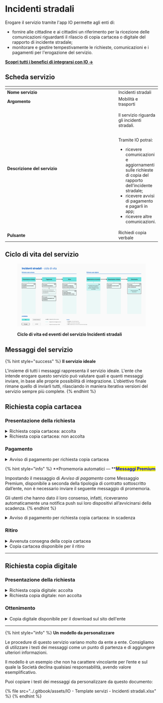 # Incidenti stradali

Erogare il servizio tramite l'app IO permette agli enti di:

* fornire alle cittadine e ai cittadini un riferimento per la ricezione delle comunicazioni riguardanti il rilascio di copia cartacea o digitale del rapporto di incidente stradale;
* monitorare e gestire tempestivamente le richieste, comunicazioni e i pagamenti per l'erogazione del servizio.

[**Scopri tutti i benefici di integrarsi con IO →** ](https://docs.pagopa.it/manuale-servizi/lapp-io/cose-io-e-qual-e-il-suo-obiettivo#perche-un-ente-dovrebbe-integrarsi-con-io)

## Scheda servizio <a href="#scheda-servizio" id="scheda-servizio"></a>

<table data-header-hidden><thead><tr><th width="373"></th><th></th></tr></thead><tbody><tr><td><strong>Nome servizio</strong></td><td>Incidenti stradali</td></tr><tr><td><strong>Argomento</strong></td><td>Mobilità e trasporti</td></tr><tr><td><strong>Descrizione del servizio</strong></td><td><p>Il servizio riguarda gli incidenti stradali.</p><p><br>Tramite IO potrai:</p><ul><li>ricevere comunicazioni e aggiornamenti sulle richieste di copia del rapporto dell’incidente stradale;</li><li>ricevere avvisi di pagamento e pagarli in app;</li><li>ricevere altre comunicazioni.</li></ul></td></tr><tr><td><strong>Pulsante</strong></td><td>Richiedi copia verbale</td></tr></tbody></table>

## Ciclo di vita del servizio

<figure><img src="../.gitbook/assets/image (7).png" alt=""><figcaption><p><strong>Ciclo di vita ed eventi del servizio Incidenti stradali</strong></p></figcaption></figure>

## Messaggi del servizio

{% hint style="success" %}
**Il servizio ideale**

L'insieme di tutti i messaggi rappresenta il servizio ideale. L'ente che intende erogare questo servizio può valutare quali e quanti messaggi inviare, in base alle proprie possibilità di integrazione. L'obiettivo finale rimane quello di inviarli tutti, rilasciando in maniera iterativa versioni del servizio sempre più complete.
{% endhint %}

## Richiesta copia cartacea

### Presentazione della richiesta

<details>

<summary>Richiesta copia cartacea: accolta</summary>

**🖋 Titolo del messaggio:** La tua richiesta è stata accolta

🗒 **Testo del messaggio**:&#x20;

La tua richiesta di copia cartacea del rapporto di incidente stradale è stata accolta.

Per procedere al ritiro, dovrai effettuare il pagamento entro il \<gg/mm/aaaa>.

Riceverai nei prossimi giorni un messaggio in app con l’avviso di pagamento.

Per ulteriori informazioni, \[visita questo sito]\(URL).

**🪄 Pulsante**: n/a

***

**Destinatari**: Tutti i cittadini residenti nell’area di azione geografica del servizio che hanno fatto richiesta di copia cartacea del rapporto di incidente stradale.

**Quando inviarlo**: Quando l’ente accoglie la richiesta.

**User Story**: Come cittadino voglio ricevere comunicazioni sull’esito della mia richiesta.

</details>

<details>

<summary>Richiesta copia cartacea: non accolta</summary>

**🖋 Titolo del messaggio:** La tua richiesta non è stata accolta

🗒 **Testo del messaggio**:&#x20;

La tua richiesta di copia cartacea del rapporto di incidente stradale non è stata accolta.

Per ulteriori informazioni, \[visita questo sito]\(URL).

**🪄 Pulsante**: n/a

***

**Destinatari**: Tutti i cittadini residenti nell’area di azione geografica del servizio che hanno fatto richiesta di copia cartacea del rapporto di incidente stradale.

**Quando inviarlo**: Quando l’ente non accoglie la richiesta.

**User Story**: Come cittadino voglio ricevere comunicazioni sull’esito della mia richiesta.

</details>

### Pagamento

<details>

<summary>Avviso di pagamento per richiesta copia cartacea</summary>

:sparkles: <mark style="color:blue;">**Messaggio Premium**</mark> — Se hai un contratto Premium, ti consigliamo di configurare questo messaggio con promemoria Premium: i destinatari verranno avvisati dell‘avvicinarsi della scadenza tramite notifica push.

***

**🖋 Titolo del messaggio:** Hai un nuovo avviso di pagamento

🗒 **Testo del messaggio**:\
\
C'è un avviso da pagare intestato a \<nome cognome> e relativo a \<causale>.

**Devi pagare:** <00,00> €

**Entro il:** \<gg/mm/aaaa>

Puoi pagare direttamente in app premendo “Vedi Avviso”, oppure tramite tutti i canali di pagamento della piattaforma pagoPA e le altre modalità di pagamento offerte dell'ente creditore.

Se hai già provveduto a pagare l'avviso ignora questo messaggio.

Per maggiori informazioni o per richiedere assistenza, contattaci tramite i canali che trovi nella scheda servizio.

In fase di pagamento, se previsto dall'ente, l'importo riportato nel messaggio potrebbe subire variazioni.

**🪄 Pulsante**: Vedi Avviso

***

**Destinatari**: Tutti i cittadini residenti nell’area di azione geografica del servizio che hanno fatto richiesta di copia cartacea del rapporto di incidente stradale accolta dall’ente.

**Quando inviarlo**: Quando è necessario che il cittadino richiedente provveda al pagamento.

**User story**: Come cittadino voglio ricevere comunicazione quando è possibile effettuare i pagamenti.

</details>

{% hint style="info" %}
**Promemoria automatici — **<mark style="color:blue;">**Messaggi Premium**</mark>

Impostando il messaggio di _Avviso di pagamento_ come Messaggio Premium, disponibile a seconda della tipologia di contratto sottoscritto dall’ente, non è necessario inviare il seguente messaggio di promemoria.

Gli utenti che hanno dato il loro consenso, infatti, riceveranno automaticamente una notifica push sui loro dispositivi all’avvicinarsi della scadenza.
{% endhint %}

<details>

<summary>Avviso di pagamento per richiesta copia cartacea: in scadenza</summary>

**🖋 Titolo del messaggio:** Hai un pagamento in scadenza

🗒 **Testo del messaggio**:&#x20;

Il tuo pagamento per \<causale> sta per scadere.

Se hai già provveduto a pagare l’avviso, ignora questo messaggio.

**🪄 Pulsante**: Vedi Avviso

***

**Destinatari**: Tutti i cittadini residenti nell’area di azione geografica del servizio che hanno fatto richiesta di copia cartacea del rapporto di incidente stradale accolta dall’ente.

**Quando inviarlo**: Quando il pagamento è prossimo alla scadenza.

**User story**: Come cittadino voglio ricevere promemoria dei pagamenti in scadenza.

</details>

### Ritiro

<details>

<summary>Avvenuta consegna della copia cartacea</summary>

**🖋 Titolo del messaggio:** Abbiamo consegnato il documento richiesto

🗒 **Testo del messaggio**:&#x20;

Il \<gg/mm/aaaa> abbiamo consegnato la copia cartacea del rapporto di incidente stradale da te richiesto a \<nome e cognome>.

**🪄 Pulsante**: n/a

***

**Destinatari**: Tutti i cittadini residenti nell’area di azione geografica del servizio che hanno fatto richiesta di copia cartacea del rapporto di incidente stradale accolta dall’ente.

**Quando inviarlo**: Quando l’ente ha consegnato la copia cartacea del rapporto di incidente stradale al richiedente o a una persona delegata.

**User Story**: Come cittadino vorrei ricevere conferma di avvenuta consegna del rapporto richiesto.

</details>

<details>

<summary>Copia cartacea disponibile per il ritiro</summary>

**🖋 Titolo del messaggio:** La tua copia è pronta per il ritiro

🗒 **Testo del messaggio**:&#x20;

Dal \<gg/mm/aaaa> puoi ritirare la copia cartacea del rapporto di incidente stradale da te richiesto.

**Dove**: \<indirizzo>

**Quando**: \[inserire i giorni e gli orari apertura dello sportello]

Per ulteriori informazioni, \[visita questo sito]\(URL).

**🪄 Pulsante**: n/a

***

**Destinatari**: Tutti i cittadini residenti nell’area di azione geografica del servizio che hanno fatto richiesta di copia cartacea del rapporto di incidente stradale accolta dall’ente.

**Quando inviarlo**: Quando è possibile ritirare il rapporto richiesto.

**User Story**: Come cittadino vorrei ricevere comunicazione quando è possibile procedere al ritiro della copia del rapporto di incidente richiesto.

</details>

***

## Richiesta copia digitale

### Presentazione della richiesta

<details>

<summary>Richiesta copia digitale: accolta</summary>

**🖋 Titolo del messaggio:** La tua richiesta è stata accolta

**🗒 Testo del messaggio:**

La tua richiesta di copia digitale del rapporto di incidente stradale è stata accolta.

Per ulteriori informazioni, \[visita questo sito]\(URL).

**🪄 Pulsante**: n/a

***

**Destinatari:** Tutti i cittadini residenti nell’area di azione geografica del servizio che hanno fatto richiesta di copia digitale del rapporto di incidente stradale.

**Quando inviarlo:** Quando l’ente accoglie la richiesta.

**User Story:** Come cittadino voglio ricevere comunicazioni sull’esito della mia richiesta.

</details>

<details>

<summary>Richiesta copia digitale: non accolta</summary>

**🖋 Titolo del messaggio:** La tua richiesta non è stata accolta

🗒 **Testo del messaggio:**

La tua richiesta di copia digitale del rapporto di incidente stradale non è stata accolta.

Per ulteriori informazioni, \[visita questo sito]\(URL).

**🪄 Pulsante**: n/a

***

**Destinatari:** Tutti i cittadini residenti nell’area di azione geografica del servizio che hanno fatto richiesta di copia digitale del rapporto di incidente stradale.

**Quando inviarlo:** Quando l’ente non accoglie la richiesta.

**User Story:** Come cittadino voglio ricevere comunicazioni sull’esito della mia richiesta.

</details>

### Ottenimento

<details>

<summary>Copia digitale disponibile per il download sul sito dell'ente</summary>

**🖋 Titolo del messaggio:** È possibile scaricare il documento richiesto

**🗒 Testo del messaggio:**

Dal \<gg/mm/aaaa> puoi scaricare la copia digitale del rapporto di incidente stradale da te richiesta.&#x20;

Hai tempo fino al \<gg/mm/aaaa>.

Per scaricare il documento, \[visita questo sito]\(URL).

**🪄 Pulsante**: Scarica il documento

***

**Destinatari:** Tutti i cittadini residenti nell’area di azione geografica del servizio che hanno fatto richiesta di copia digitale del rapporto di incidente stradale accolta dall’ente.

**Quando inviarlo:** Quando è possibile scaricare il documento richiesto.

**User story:** Come cittadino vorrei ricevere comunicazione quando è possibile scaricare il documento richiesto.

</details>

***

{% hint style="info" %}
**Un modello da personalizzare**

Le procedure di questo servizio variano molto da ente a ente. Consigliamo di utilizzare i testi dei messaggi come un punto di partenza e di aggiungere ulteriori informazioni.&#x20;

Il modello è un esempio che non ha carattere vincolante per l’ente e sul quale la Società declina qualsiasi responsabilità, avendo valore esemplificativo.

Puoi copiare i testi dei messaggi da personalizzare da questo documento:&#x20;

{% file src="../.gitbook/assets/IO - Template servizi - Incidenti stradali.xlsx" %}
{% endhint %}
